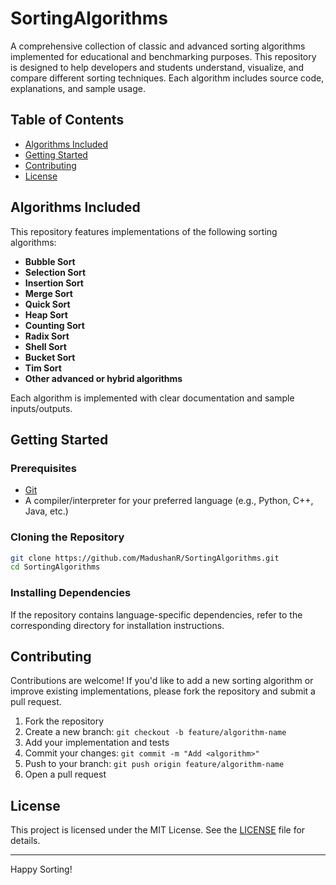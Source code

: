 # SortingAlgorithms

A comprehensive collection of classic and advanced sorting algorithms implemented for educational and benchmarking purposes. This repository is designed to help developers and students understand, visualize, and compare different sorting techniques. Each algorithm includes source code, explanations, and sample usage.

## Table of Contents

- [Algorithms Included](#algorithms-included)
- [Getting Started](#getting-started)
- [Contributing](#contributing)
- [License](#license)

## Algorithms Included

This repository features implementations of the following sorting algorithms:

- **Bubble Sort**
- **Selection Sort**
- **Insertion Sort**
- **Merge Sort**
- **Quick Sort**
- **Heap Sort**
- **Counting Sort**
- **Radix Sort**
- **Shell Sort**
- **Bucket Sort**
- **Tim Sort**
- **Other advanced or hybrid algorithms**

Each algorithm is implemented with clear documentation and sample inputs/outputs.

## Getting Started

### Prerequisites

- [Git](https://git-scm.com/)
- A compiler/interpreter for your preferred language (e.g., Python, C++, Java, etc.)

### Cloning the Repository

```sh
git clone https://github.com/MadushanR/SortingAlgorithms.git
cd SortingAlgorithms
```

### Installing Dependencies

If the repository contains language-specific dependencies, refer to the corresponding directory for installation instructions.


## Contributing

Contributions are welcome! If you'd like to add a new sorting algorithm or improve existing implementations, please fork the repository and submit a pull request.

1. Fork the repository
2. Create a new branch: `git checkout -b feature/algorithm-name`
3. Add your implementation and tests
4. Commit your changes: `git commit -m "Add <algorithm>"`
5. Push to your branch: `git push origin feature/algorithm-name`
6. Open a pull request

## License

This project is licensed under the MIT License. See the [LICENSE](LICENSE) file for details.

---

Happy Sorting!
